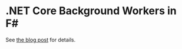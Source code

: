 # .NET Core Background Workers in F#

See [the blog post](https://sidraval.com/blog/background_workers_fsharp.html) for details.
